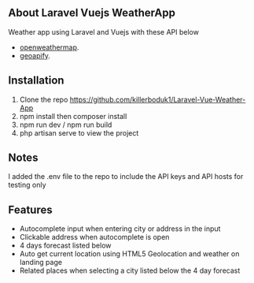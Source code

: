 
## About Laravel Vuejs WeatherApp

Weather app using Laravel and Vuejs with these API below

- [openweathermap](http://api.openweathermap.org/).
- [geoapify](https://api.geoapify.com/).

 ## Installation

 1. Clone the repo https://github.com/killerboduk1/Laravel-Vue-Weather-App
 2. npm install then composer install 
 3. npm run dev / npm run build
 4. php artisan serve to view the project

 ## Notes

 I added the .env file to the repo to include the API keys and API hosts for testing only

  ## Features

  * Autocomplete input when entering city or address in the input
  * Clickable address when autocomplete is open
  * 4 days forecast listed below 
  * Auto get current location using HTML5 Geolocation and weather on landing page
  * Related places when selecting a city listed below the 4 day forecast